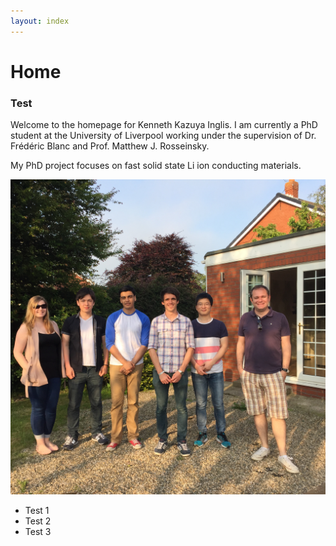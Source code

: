 ```yaml
---
layout: index
---
```


# Home

### Test

Welcome to the homepage for Kenneth Kazuya Inglis.
I am currently a PhD student at the University of Liverpool working under the supervision of Dr. Frédéric Blanc and Prof. Matthew J. Rosseinsky.

My PhD project focuses on fast solid state Li ion conducting materials.

![Image](./images/groupbbq.jpg)

- Test 1
- Test 2
- Test 3
